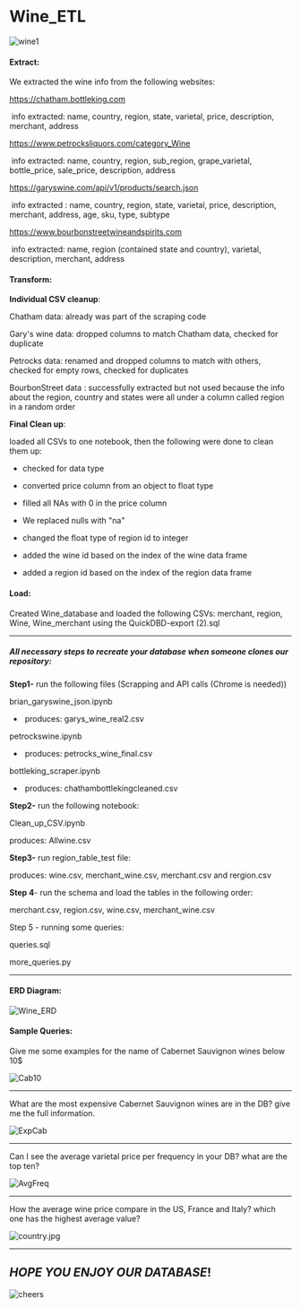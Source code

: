 # Wine_ETL

![wine1](Images/wine1.jpg)

#### Extract:

We extracted the wine info from the following  websites:

https://chatham.bottleking.com

​          info extracted: name, country, region, state, varietal, price, description, merchant, address 

https://www.petrocksliquors.com/category_Wine

​          info extracted: name, country, region, sub_region, grape_varietal, bottle_price, sale_price, description, 		  address 

https://garyswine.com/api/v1/products/search.json

​		 info extracted : name, country, region, state, varietal, price, description, merchant, address, age, sku, 		 type, subtype

https://www.bourbonstreetwineandspirits.com

​		info extracted: name, region (contained state and country), varietal, description, merchant, address

#### Transform:

**Individual CSV cleanup**:

Chatham data: already was part of the scraping code

Gary's wine data: dropped columns to match Chatham data, checked for duplicate

Petrocks data: renamed and dropped columns to match with others, checked for empty rows, checked for duplicates

BourbonStreet data : successfully extracted but not used because the info about the region, country and states  were all under a column called region in a random order

**Final Clean up**:

loaded all CSVs to one notebook, then the following were done to clean them up:

- checked for data type

- converted price column from an object to float type

- filled all NAs with 0 in the price column

- We replaced nulls with "na"

- changed the float type of region id to integer

- added the wine id based on the index of the wine data frame

- added a region id based on the index of the region data frame

  

#### Load:

Created Wine_database and loaded the following CSVs: merchant, region, Wine, Wine_merchant  using the QuickDBD-export (2).sql



---------------------------------------------------------------------------------------------------------------------------------------------------

##### All necessary steps to recreate your database when someone clones our repository:



**Step1-** run the following files (Scrapping and API calls (Chrome is needed))

brian_garyswine_json.ipynb

- ​	produces: garys_wine_real2.csv

petrockswine.ipynb

- ​	produces: petrocks_wine_final.csv

bottleking_scraper.ipynb

- ​	produces: chathambottlekingcleaned.csv

  


**Step2-** run the following notebook:

Clean_up_CSV.ipynb

produces: Allwine.csv

**Step3-** run region_table_test file:

produces: wine.csv, merchant_wine.csv, merchant.csv and rergion.csv

**Step 4**- run the schema and load the tables in the following order:

merchant.csv, region.csv, wine.csv, merchant_wine.csv

Step 5 - running some queries:

queries.sql

more_queries.py

----------------------------------------------------------------------------------------------------------------------------------------------------------

#### ERD Diagram:

![Wine_ERD](Images/Wine_ERD.png)



#### Sample Queries: 

Give me some examples for the name of Cabernet Sauvignon wines below 10$

![Cab10](Images/Cab10.JPG)







------

 What are the most expensive Cabernet Sauvignon wines are in the DB? give me the full information.

![ExpCab](Images/ExpCab.JPG)



------

Can I see the average varietal price per frequency in your DB? what are the top ten?

![AvgFreq](Images/AvgFreq.jpg)

------

How the average wine price compare in the US, France and Italy? which one has the highest average value?

![country.jpg](Images/country.jpg)

------

##                         *HOPE YOU ENJOY OUR DATABASE*!

![cheers](Images/cheers.jpg)







